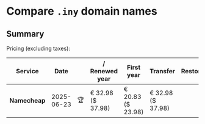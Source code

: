 # Compare `.iny` domain names

## Summary

Pricing (excluding taxes):

| Service | Date |  | / Renewed year | First year | Transfer | Restoration |
|--|--|--|--|--|--|--|
| **Namecheap** | 2025-06-23 | 🏆 | € 32.98<br>($ 37.98) | € 20.83<br>($ 23.98) | € 32.98<br>($ 37.98) |  |
